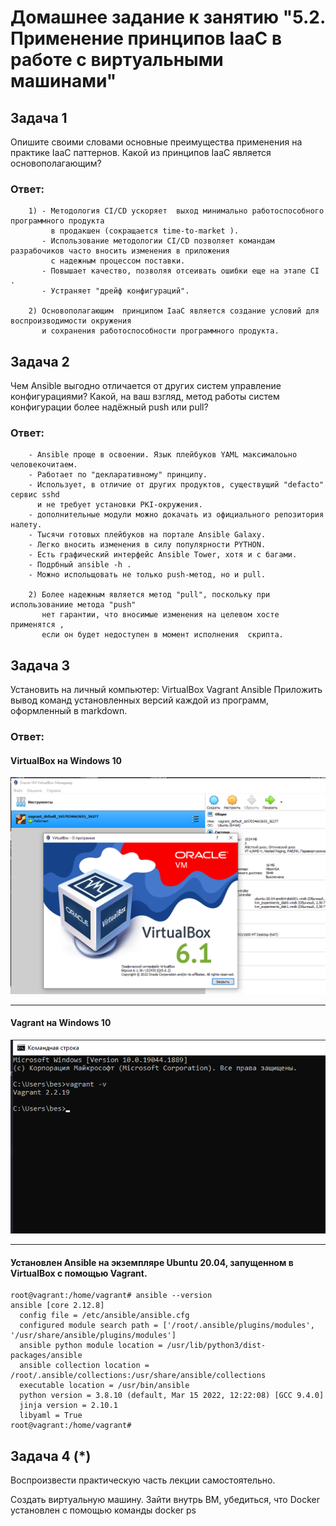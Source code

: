 # Домашнее задание к занятию "5.2. Применение принципов IaaC в работе с виртуальными машинами"


## Задача 1
Опишите своими словами основные преимущества применения на практике IaaC паттернов.
Какой из принципов IaaC является основополагающим?

### Ответ:

        
        1) - Методология CI/CD ускоряет  выход минимально работоспособного программного продукта 
             в продакшен (сокращается time-to-market ). 
           - Использование методологии CI/CD позволяет командам разрабочиков часто вносить изменения в приложения 
             с надежным процессом поставки.
           - Повышает качество, позволяя отсеивать ошибки еще на этапе CI .   
           - Устраняет "дрейф конфигураций".  
          
        2) Основополагающим  принципом IaaC является создание условий для воспроизводимости окружения 
           и сохранения работоспособности программного продукта.

## Задача 2
Чем Ansible выгодно отличается от других систем управление конфигурациями?
Какой, на ваш взгляд, метод работы систем конфигурации более надёжный push или pull?

### Ответ:

        - Ansible проще в освоении. Язык плейбуков YAML максималоьно человекочитаем.
        - Работает по "декларативному" принципу. 
        - Использует, в отличие от других продуктов, сущеcтвущий "defacto" сервис sshd  
          и не требует установки PKI-окружения. 
        - дополнительные модули можно докачать из официального репозитория налету.
        - Тысячи готовых плейбуков на портале Ansible Galaxy.
        - Легко вносить изменения в силу популярности PYTHON.
        - Есть графический интерфейс Ansible Tower, хотя и с багами.
        - Подрбный ansible -h .
        - Можно испольщовать не только push-метод, но и pull.

        2) Более надежным является метод "pull", поскольку при использованиие метода "push"  
           нет гарантии, что вносимые изменения на целевом хосте применятся , 
           если он будет недоступен в момент исполнения  скрипта.   

## Задача 3
Установить на личный компьютер:
VirtualBox
Vagrant
Ansible
Приложить вывод команд установленных версий каждой из программ, оформленный в markdown.

### Ответ:

#### VirtualBox на  Windows 10

![img.png](img.png)

---

#### Vagrant  на Windows 10

![img_1.png](img_1.png)

---

#### Установлен Ansible на экземпляре Ubuntu 20.04, запущенном в  VirtualBox c помощью Vagrant.

    root@vagrant:/home/vagrant# ansible --version
    ansible [core 2.12.8]
      config file = /etc/ansible/ansible.cfg
      configured module search path = ['/root/.ansible/plugins/modules', '/usr/share/ansible/plugins/modules']
      ansible python module location = /usr/lib/python3/dist-packages/ansible
      ansible collection location = /root/.ansible/collections:/usr/share/ansible/collections
      executable location = /usr/bin/ansible
      python version = 3.8.10 (default, Mar 15 2022, 12:22:08) [GCC 9.4.0]
      jinja version = 2.10.1
      libyaml = True
    root@vagrant:/home/vagrant#


## Задача 4 (*)


Воспроизвести практическую часть лекции самостоятельно.

Создать виртуальную машину.
Зайти внутрь ВМ, убедиться, что Docker установлен с помощью команды
docker ps

